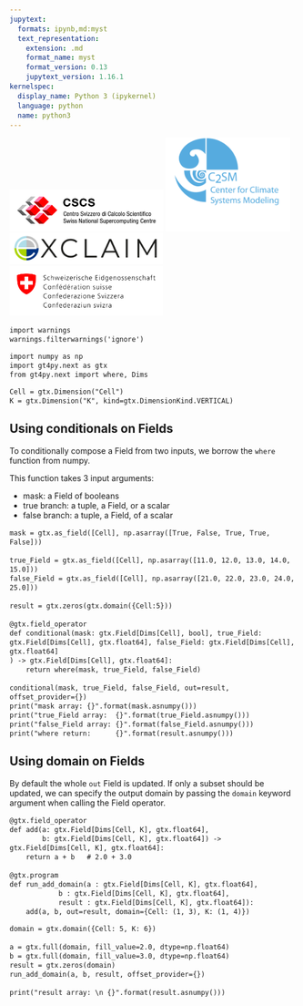 ```yaml
---
jupytext:
  formats: ipynb,md:myst
  text_representation:
    extension: .md
    format_name: myst
    format_version: 0.13
    jupytext_version: 1.16.1
kernelspec:
  display_name: Python 3 (ipykernel)
  language: python
  name: python3
---
```


<img src="../images/logos/cscs_logo.jpeg" alt="cscs" style="width:270px;"/> <img src="../images/logos/c2sm_logo.gif" alt="c2sm" style="width:220px;"/>
<img src="../images/logos/exclaim_logo.png" alt="exclaim" style="width:270px;"/> <img src="../images/logos/mch_logo.svg" alt="mch" style="width:270px;"/>

```{code-cell} ipython3
import warnings
warnings.filterwarnings('ignore')
```

```{code-cell} ipython3
import numpy as np
import gt4py.next as gtx
from gt4py.next import where, Dims
```

```{code-cell} ipython3
Cell = gtx.Dimension("Cell")
K = gtx.Dimension("K", kind=gtx.DimensionKind.VERTICAL)
```

## Using conditionals on Fields

To conditionally compose a Field from two inputs, we borrow the `where` function from numpy.

This function takes 3 input arguments:

- mask: a Field of booleans
- true branch: a tuple, a Field, or a scalar
- false branch: a tuple, a Field, of a scalar

```{code-cell} ipython3
mask = gtx.as_field([Cell], np.asarray([True, False, True, True, False]))

true_Field = gtx.as_field([Cell], np.asarray([11.0, 12.0, 13.0, 14.0, 15.0]))
false_Field = gtx.as_field([Cell], np.asarray([21.0, 22.0, 23.0, 24.0, 25.0]))

result = gtx.zeros(gtx.domain({Cell:5}))

@gtx.field_operator
def conditional(mask: gtx.Field[Dims[Cell], bool], true_Field: gtx.Field[Dims[Cell], gtx.float64], false_Field: gtx.Field[Dims[Cell], gtx.float64]
) -> gtx.Field[Dims[Cell], gtx.float64]:
    return where(mask, true_Field, false_Field)

conditional(mask, true_Field, false_Field, out=result, offset_provider={})
print("mask array: {}".format(mask.asnumpy()))
print("true_Field array:  {}".format(true_Field.asnumpy()))
print("false_Field array: {}".format(false_Field.asnumpy()))
print("where return:      {}".format(result.asnumpy()))
```

## Using domain on Fields

By default the whole `out` Field is updated. If only a subset should be updated, we can specify the output domain by passing the `domain` keyword argument when calling the Field operator.

```{code-cell} ipython3
@gtx.field_operator
def add(a: gtx.Field[Dims[Cell, K], gtx.float64],
        b: gtx.Field[Dims[Cell, K], gtx.float64]) -> gtx.Field[Dims[Cell, K], gtx.float64]:
    return a + b   # 2.0 + 3.0

@gtx.program
def run_add_domain(a : gtx.Field[Dims[Cell, K], gtx.float64],
            b : gtx.Field[Dims[Cell, K], gtx.float64],
            result : gtx.Field[Dims[Cell, K], gtx.float64]):
    add(a, b, out=result, domain={Cell: (1, 3), K: (1, 4)})
```

```{code-cell} ipython3
domain = gtx.domain({Cell: 5, K: 6})

a = gtx.full(domain, fill_value=2.0, dtype=np.float64)
b = gtx.full(domain, fill_value=3.0, dtype=np.float64)
result = gtx.zeros(domain)
run_add_domain(a, b, result, offset_provider={})

print("result array: \n {}".format(result.asnumpy()))
```

```{code-cell} ipython3

```
